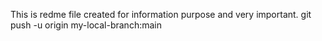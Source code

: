 This is redme file created for information purpose and very important.
git push -u origin my-local-branch:main